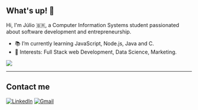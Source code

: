 ## What's up! 👋


Hi, I'm Júlio 🇧🇷, a Computer Information Systems student passionated about software development and entrepreneurship.

- :books: I’m currently learning JavaScript, Node.js, Java and C.
- :pushpin: Interests: Full Stack web Development, Data Science, Marketing.

<img align='center' src="https://github-readme-stats.vercel.app/api?username=juliocesarfs&show_icons=true">

---
## Contact me
[![LinkedIn](https://img.shields.io/static/v1?label=LinkedIn&message=%20&color=aqua&logo=LinkedIn&style=flat-square&logoColor=white)](https://www.linkedin.com/in/juliocesarafs/)
[![Gmail](https://img.shields.io/static/v1?label=Gmail&message=%20&color=aqua&logo=Gmail&style=flat-square&logoColor=white)](mailto:juliocesarafs2@gmail.com)

